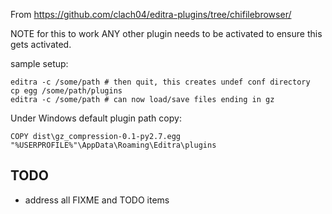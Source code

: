 From https://github.com/clach04/editra-plugins/tree/chifilebrowser/

NOTE for this to work ANY other plugin needs to be activated to ensure this gets activated.

sample setup:

    editra -c /some/path # then quit, this creates undef conf directory
    cp egg /some/path/plugins
    editra -c /some/path # can now load/save files ending in gz

Under Windows default plugin path copy:

    COPY dist\gz_compression-0.1-py2.7.egg "%USERPROFILE%"\AppData\Roaming\Editra\plugins

## TODO

  * address all FIXME and TODO items
